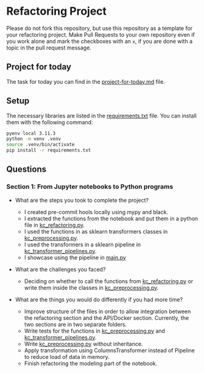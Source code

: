 # Refactoring Project

Please do not fork this repository, but use this repository as a template for your refactoring project. Make Pull
Requests to your own repository even if you work alone and mark the checkboxes with an `x`, if you are done with a topic
in the pull request message.

## Project for today

The task for today you can find in the [project-for-today.md](./project-for-today.md) file.

## Setup

The necessary libraries are listed in the [requirements.txt](./requirements.txt) file. You can install them with the
following command:

```bash
pyenv local 3.11.3
python -m venv .venv
source .venv/bin/activate
pip install -r requirements.txt
```

## Questions

### Section 1: From Jupyter notebooks to Python programs

* What are the steps you took to complete the project?
    * I created pre-commit hools locally using mypy and black.
    * I extracted the functions from the notebook and put them in a python file
      in [kc_refactoring.py](./src/kc_refactoring.py).
    * I used the functions in as sklearn transformers classes in [kc_preprocessing.py](./src/kc_preprocessing.py).
    * I used the transformers in a sklearn pipeline in [kc_transformer_pipelines.py](./src/kc_transformer_pipelines.py).
    * I showcase using the pipeline in [main.py](./src/main.py)


* What are the challenges you faced?
    * Deciding on whether to call the functions from [kc_refactoring.py](./src/kc_refactoring.py) or write them inside
      the classes in [kc_preprocessing.py](./src/kc_preprocessing.py).


* What are the things you would do differently if you had more time?
    * Improve structure of the files in order to allow integration between the refactoring section and the API/Docker
      section. Currently, the two sections are in two separate folders. 
    * Write tests for the functions in [kc_preprocessing.py](./src/kc_preprocessing.py) and [kc_transformer_pipelines.py](./src/kc_transformer_pipelines.py).
    * Write [kc_preprocessing.py](./src/kc_preprocessing.py) without inheritance.
    * Apply transformation using ColumnsTransformer instead of Pipeline to reduce load of data in memory.
    * Finish refactoring the modeling part of the notebook. 